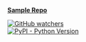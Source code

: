
**<u>Sample Repo<u/>**  

![GitHub watchers](https://img.shields.io/github/watchers/Pradeepgb10/Sample_Repo?style=flat-square)  
![PyPI - Python Version](https://img.shields.io/pypi/pyversions/pandas?style=flat-square)
